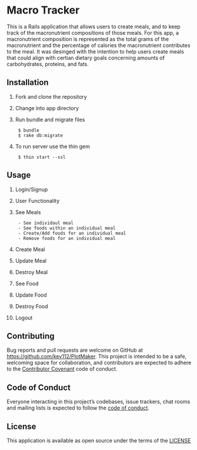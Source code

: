 # Macro Tracker

This is a Rails application that allows users to create meals, and to keep track of the macronutrient compositions of those meals. For this app, a macronutrient composition is represented as the total grams of the macronutrient and the percentage of calories the macronutrient contributes to the meal. It was desinged with the intention to help users create meals that could align with certian dietary goals concerning amounts of carbohydrates, proteins, and fats.


## Installation

1. Fork and clone the repository

2. Change into app directory 

3. Run bundle and migrate files 

        $ bundle
        $ rake db:migrate
4. To run server use the thin gem

        $ thin start --ssl
        
## Usage

1. Login/Signup
2. User Functionality
3. See Meals
    
        - See individaul meal
        - See foods within an individual meal
        - Create/Add foods for an individual meal
        - Remove foods for an individual meal
        
3. Create Meal
4. Update Meal
5. Destroy Meal
6. See Food
6. Update Food
7. Destroy Food
8. Logout 


## Contributing

Bug reports and pull requests are welcome on GitHub at https://github.com/kev112/PlotMaker. This project is intended to be a safe, welcoming space for collaboration, and contributors are expected to adhere to the [Contributor Covenant](http://contributor-covenant.org) code of conduct.

## Code of Conduct

Everyone interacting in this project’s codebases, issue trackers, chat rooms and mailing lists is expected to follow the [code of conduct](https://github.com/freeWillee/project-manager_001/blob/master/CODE_OF_CONDUCT.md).

## License

This application is available as open source under the terms of the
        <a href="LICENSE.md">LICENSE</a>
        
 
 

